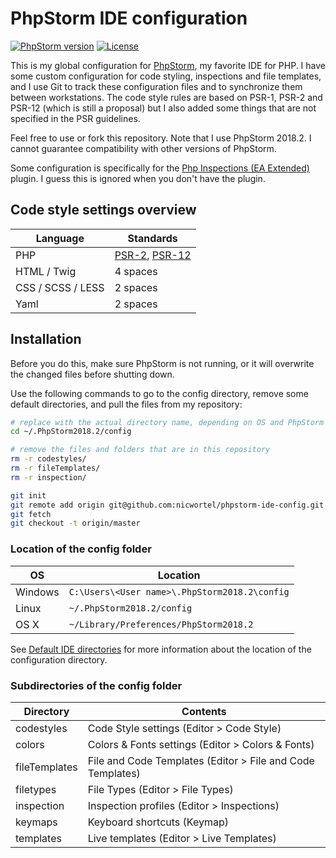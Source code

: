 # PhpStorm IDE configuration

[![PhpStorm version](https://img.shields.io/badge/PhpStorm-2018.2-brightgreen.svg)](https://www.jetbrains.com/phpstorm/)
[![License](https://img.shields.io/github/license/nicwortel/phpstorm-ide-config.svg)](https://github.com/nicwortel/phpstorm-ide-config/blob/master/LICENSE.txt)

This is my global configuration for [PhpStorm](https://www.jetbrains.com/phpstorm/), my favorite IDE for PHP. I have some custom configuration for code styling, inspections and file templates, and I use
Git to track these configuration files and to synchronize them between workstations. The code style rules are based on PSR-1, PSR-2 and PSR-12 (which is still a proposal) but I also added some things that are not specified in the PSR guidelines.

Feel free to use or fork this repository. Note that I use PhpStorm 2018.2. I cannot guarantee compatibility with other versions of PhpStorm.

Some configuration is specifically for the [Php Inspections (EA Extended)](https://github.com/kalessil/phpinspectionsea) plugin. I guess this is ignored when you don't have the plugin.

## Code style settings overview

Language          | Standards
------------------|---------
PHP               | [PSR-2](http://www.php-fig.org/psr/psr-2/), [PSR-12](https://github.com/php-fig/fig-standards/blob/master/proposed/extended-coding-style-guide.md)
HTML / Twig       | 4 spaces
CSS / SCSS / LESS | 2 spaces
Yaml              | 2 spaces

## Installation

Before you do this, make sure PhpStorm is not running, or it will overwrite the changed files before shutting down.

Use the following commands to go to the config directory, remove some default directories, and pull the files from my repository:

```bash
# replace with the actual directory name, depending on OS and PhpStorm version (see below).
cd ~/.PhpStorm2018.2/config

# remove the files and folders that are in this repository
rm -r codestyles/
rm -r fileTemplates/
rm -r inspection/

git init
git remote add origin git@github.com:nicwortel/phpstorm-ide-config.git
git fetch
git checkout -t origin/master
```

### Location of the config folder

OS | Location
---|---------
Windows | `C:\Users\<User name>\.PhpStorm2018.2\config`
Linux | `~/.PhpStorm2018.2/config`
OS X | `~/Library/Preferences/PhpStorm2018.2`

See [Default IDE directories](https://www.jetbrains.com/help/phpstorm/tuning-the-ide.html#default-dirs) for more information about the location of the configuration directory.

### Subdirectories of the config folder

Directory | Contents
----------|---------
codestyles | Code Style settings (Editor > Code Style)
colors | Colors & Fonts settings (Editor > Colors & Fonts)
fileTemplates | File and Code Templates (Editor > File and Code Templates)
filetypes | File Types (Editor > File Types)
inspection | Inspection profiles (Editor > Inspections)
keymaps | Keyboard shortcuts (Keymap)
templates | Live templates (Editor > Live Templates)
